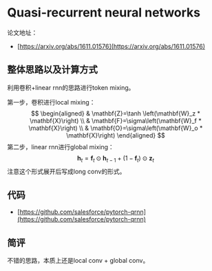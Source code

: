 # Quasi-recurrent neural networks

论文地址：

- [https://arxiv.org/abs/1611.01576](https://arxiv.org/abs/1611.01576)



## 整体思路以及计算方式

利用卷积+linear rnn的思路进行token mixing。

第一步，卷积进行local mixing：
$$
\begin{aligned}
& \mathbf{Z}=\tanh \left(\mathbf{W}_z * \mathbf{X}\right) \\
& \mathbf{F}=\sigma\left(\mathbf{W}_f * \mathbf{X}\right) \\
& \mathbf{O}=\sigma\left(\mathbf{W}_o * \mathbf{X}\right)
\end{aligned}
$$
第二步，linear rnn进行global mixing：
$$
\mathbf{h}_t=\mathbf{f}_t \odot \mathbf{h}_{t-1}+\left(1-\mathbf{f}_t\right) \odot \mathbf{z}_t
$$
注意这个形式展开后写成long conv的形式。



## 代码

- [https://github.com/salesforce/pytorch-qrnn](https://github.com/salesforce/pytorch-qrnn)



## 简评

不错的思路，本质上还是local conv + global conv。